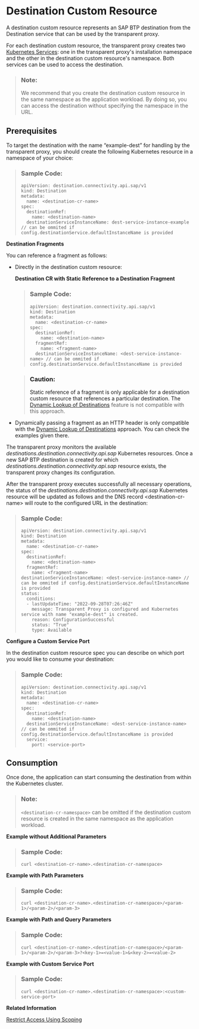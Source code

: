 <!-- loiofc7951e80cb0423ebc0d35e3443c32dc -->

# Destination Custom Resource

A destination custom resource represents an SAP BTP destination from the Destination service that can be used by the transparent proxy.

For each destination custom resource, the transparent proxy creates two [Kubernetes Services](https://kubernetes.io/docs/concepts/services-networking/service/): one in the transparent proxy's installation namespace and the other in the destination custom resource's namespace. Both services can be used to access the destination.

> ### Note:  
> We recommend that you create the destination custom resource in the same namespace as the application workload. By doing so, you can access the destination without specifying the namespace in the URL.



<a name="loiofc7951e80cb0423ebc0d35e3443c32dc__section_mky_zmc_3cc"/>

## Prerequisites

To target the destination with the name “example-dest” for handling by the transparent proxy, you should create the following Kubernetes resource in a namespace of your choice:

> ### Sample Code:  
> ```
> apiVersion: destination.connectivity.api.sap/v1
> kind: Destination
> metadata:
>   name: <destination-cr-name>
> spec:  
>   destinationRef:
>     name: <destination-name>
>   destinationServiceInstanceName: dest-service-instance-example // can be ommited if config.destinationService.defaultInstanceName is provided
> ```

**Destination Fragments**

You can reference a fragment as follows:

-   Directly in the destination custom resource:

    **Destination CR with Static Reference to a Destination Fragment** 

    > ### Sample Code:  
    > ```
    > apiVersion: destination.connectivity.api.sap/v1
    > kind: Destination
    > metadata:
    >   name: <destination-cr-name>
    > spec:  
    >   destinationRef:
    >     name: <destination-name>
    >   fragmentRef:
    >     name: <fragment-name>
    >   destinationServiceInstanceName: <dest-service-instance-name> // can be ommited if config.destinationService.defaultInstanceName is provided
    > ```

    > ### Caution:  
    > Static reference of a fragment is only applicable for a destination custom resource that references a particular destination. The [Dynamic Lookup of Destinations](destination-gateway-dynamic-lookup-of-destinations-6836e00.md) feature is not compatible with this approach.

-   Dynamically passing a fragment as an HTTP header is only compatible with the [Dynamic Lookup of Destinations](destination-gateway-dynamic-lookup-of-destinations-6836e00.md) approach. You can check the examples given there.

The transparent proxy monitors the available *destinations.destination.connectivity.api.sap* Kubernetes resources. Once a new SAP BTP destination is created for which *destinations.destination.connectivity.api.sap* resource exists, the transparent proxy changes its configuration.

After the transparent proxy executes successfully all necessary operations, the status of the *destinations.destination.connectivity.api.sap* Kubernetes resource will be updated as follows and the DNS record <destination-cr-name\> will route to the configured URL in the destination:

> ### Sample Code:  
> ```
> apiVersion: destination.connectivity.api.sap/v1
> kind: Destination
> metadata:
>   name: <destination-cr-name>
> spec: 
>   destinationRef:
>     name: <destination-name>
>   fragmentRef:
>     name: <fragment-name>  
> destinationServiceInstanceName: <dest-service-instance-name> // can be ommited if config.destinationService.defaultInstanceName is provided
> status:
>   conditions:
>   - lastUpdateTime: "2022-09-28T07:26:46Z"
>     message: Transparent Proxy is configured and Kubernetes service with name "example-dest" is created.
>     reason: ConfigurationSuccessful
>     status: "True"
>     type: Available
> ```

**Configure a Custom Service Port**

In the destination custom resource spec you can describe on which port you would like to consume your destination:

> ### Sample Code:  
> ```
> apiVersion: destination.connectivity.api.sap/v1
> kind: Destination
> metadata:
>   name: <destination-cr-name>
> spec:  
>   destinationRef:
>     name: <destination-name>
>   destinationServiceInstanceName: <dest-service-instance-name> // can be ommited if config.destinationService.defaultInstanceName is provided
>   service:
>     port: <service-port>
> ```



<a name="loiofc7951e80cb0423ebc0d35e3443c32dc__section_sss_zmc_3cc"/>

## Consumption

Once done, the application can start consuming the destination from within the Kubernetes cluster.

> ### Note:  
> `<destination-cr-namespace>` can be omitted if the destination custom resource is created in the same namespace as the application workload.

**Example without Additional Parameters**

> ### Sample Code:  
> ```
> curl <destination-cr-name>.<destination-cr-namespace>
> ```

**Example with Path Parameters**

> ### Sample Code:  
> ```
> curl <destination-cr-name>.<destination-cr-namespace>/<param-1>/<param-2>/<param-3>
> ```

**Example with Path and Query Parameters**

> ### Sample Code:  
> ```
> curl <destination-cr-name>.<destination-cr-namespace>/<param-1>/<param-2>/<param-3>?<key-1>=<value-1>&<key-2>=<value-2>
> ```

**Example with Custom Service Port**

> ### Sample Code:  
> ```
> curl <destination-cr-name>.<destination-cr-namespace>:<custom-service-port>
> ```

**Related Information**  


[Restrict Access Using Scoping](restrict-access-using-scoping-bd47cbe.md "Define the access control scope of the destination custom resources for the transparent proxy for Kubernetes.")

